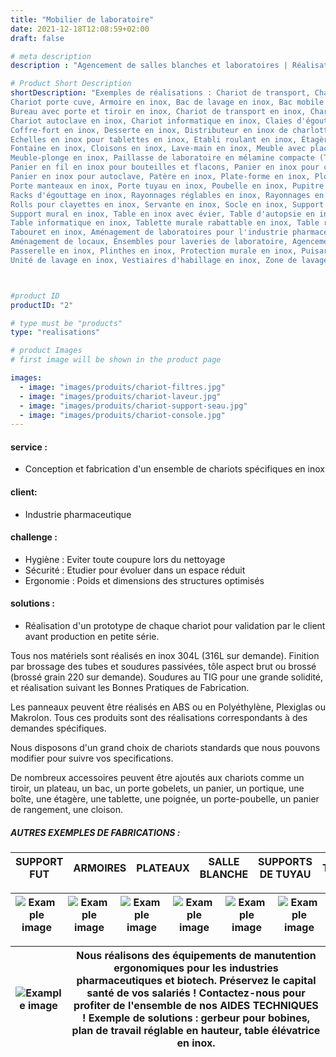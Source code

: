 ```yaml
---
title: "Mobilier de laboratoire"
date: 2021-12-18T12:08:59+02:00
draft: false

# meta description
description : "Agencement de salles blanches et laboratoires | Réalisation de mobilier en inox"

# Product Short Description
shortDescription: "Exemples de réalisations : Chariot de transport, Chariot informatique,
Chariot porte cuve, Armoire en inox, Bac de lavage en inox, Bac mobile en inox, Bac de trempage en inox, Banc en inox,
Bureau avec porte et tiroir en inox, Chariot de transport en inox, Chariot de manutention en inox, Chariot de distribution en inox, Chariot de nettoyage en inox, Chariots plate-forme en inox,
Chariot autoclave en inox, Chariot informatique en inox, Claies d'égouttage en inox,
Coffre-fort en inox, Desserte en inox, Distributeur en inox de charlottes ou de lingettes,
Echelles en inox pour tablettes en inox, Etabli roulant en inox, Étagères en inox, Evier en inox,
Fontaine en inox, Cloisons en inox, Lave-main en inox, Meuble avec placards et tiroirs en inox,
Meuble-plonge en inox, Paillasse de laboratoire en mélamine compacte (Trespa), Paillasse en inox,
Panier en fil en inox pour bouteilles et flacons, Panier en inox pour cuve ultra-sons,
Panier en inox pour autoclave, Patère en inox, Plate-forme en inox, Plonge en inox,
Porte manteaux en inox, Porte tuyau en inox, Poubelle en inox, Pupitre en inox, Racks en inox,
Racks d'égouttage en inox, Rayonnages réglables en inox, Rayonnages en inox pour paniers en fil,
Rolls pour clayettes en inox, Servante en inox, Socle en inox, Support bottes en inox pour laverie,
Support mural en inox, Table en inox avec évier, Table d'autopsie en inox, Table élévatrice en inox, Table de pesée en inox, Table de travail en inox,
Table informatique en inox, Tablette murale rabattable en inox, Table roulante en inox,
Tabouret en inox, Aménagement de laboratoires pour l'industrie pharmaceutique,
Aménagement de locaux, Ensembles pour laveries de laboratoire, Agencement de locaux, Butoirs en inox, Caillebotis en inox, Caniveaux en inox, Escalier en inox, Estrade en inox, Garde-corps en inox,
Passerelle en inox, Plinthes en inox, Protection murale en inox, Puisard en inox, Rambarde en inox, 
Unité de lavage en inox, Vestiaires d'habillage en inox, Zone de lavage en inox, Zone de pesée en inox"



#product ID
productID: "2"

# type must be "products"
type: "realisations"

# product Images
# first image will be shown in the product page

images:
  - image: "images/produits/chariot-filtres.jpg"
  - image: "images/produits/chariot-laveur.jpg"
  - image: "images/produits/chariot-support-seau.jpg"
  - image: "images/produits/chariot-console.jpg" 
---
```


#### service :
* Conception et fabrication d'un ensemble de chariots spécifiques en inox
#### client: 
* Industrie pharmaceutique 
#### challenge :
* Hygiène : Eviter toute coupure lors du nettoyage 
* Sécurité : Etudier pour évoluer dans un espace réduit 
* Ergonomie : Poids et dimensions des structures optimisés
  
#### solutions : 
* Réalisation d'un prototype de chaque chariot pour validation par le client avant production en petite série.

Tous nos matériels sont réalisés en inox 304L (316L sur demande). Finition par brossage des tubes et soudures passivées, tôle aspect brut ou brossé (brossé grain 220 sur demande).
Soudures au TIG pour une grande solidité, et réalisation suivant les Bonnes Pratiques de Fabrication.

Les panneaux peuvent être réalisés en ABS ou en Polyéthylène, Plexiglas ou Makrolon. Tous ces produits sont des réalisations correspondants à des demandes spécifiques.

Nous disposons d'un grand choix de chariots standards que nous pouvons modifier pour suivre vos specifications.

De nombreux accessoires peuvent être ajoutés aux chariots comme un tiroir, un plateau, un bac, un porte gobelets, un panier, un portique, une boîte, une étagère, une tablette, une poignée, un porte-poubelle, un panier de rangement, une cloison.  

##### AUTRES EXEMPLES DE FABRICATIONS :

|SUPPORT FUT|ARMOIRES|PLATEAUX|SALLE BLANCHE|SUPPORTS DE TUYAU|TABLES|
|---|---|---|---|---|---|

|![Example image](/images/produits/support-fut.jpg)|![Example image](/images/produits/armoire-de-rangement.jpg)|![Example image](/images/produits/plateau.jpg)|![Example image](/images/produits/salle-blanche.jpg)|![Example image](/images/produits/support-tuyau.jpg)|![Example image](/images/produits/table.jpg)|
|---|---|---|---|---|---|

|![Example image](/images/produits/gerbeur.png)|Nous réalisons des équipements de manutention ergonomiques pour les industries pharmaceutiques et biotech. Préservez le capital santé de vos salariés ! Contactez-nous pour profiter de l'ensemble de nos AIDES TECHNIQUES ! Exemple de solutions : gerbeur pour bobines, plan de travail réglable en hauteur, table élévatrice en inox. | 
|---|---|